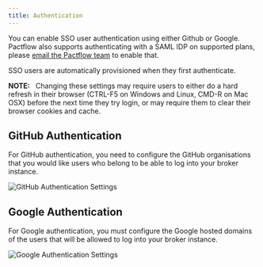 ```yaml
---
title: Authentication
---
```


You can enable SSO user authentication using either Github or Google. Pactflow also supports authenticating
with a SAML IDP on supported plans, please <a href="mailto:support@pactflow.io">email the Pactflow team</a> to enable that.

SSO users are automatically provisioned when they first authenticate.

**NOTE:** &nbsp; Changing these settings may require users to either do a hard refresh in their browser (CTRL-F5 on Windows and Linux, CMD-R on Mac OSX) before the next time they try login, or may require them to clear their browser cookies and cache.

## GitHub Authentication

For GitHub authentication, you need to configure the GitHub organisations that you would like users who belong to
be able to log into your broker instance.

![GitHub Authentication Settings](/ui/github-auth.png)

## Google Authentication

For Google authentication, you must configure the Google hosted domains of the users that will be allowed to
log into your broker instance. 

![Google Authentication Settings](/ui/google-auth.png)
